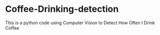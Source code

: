 # Coffee-Drinking-detection
This is a python code using Computer Vision to Detect How Often I Drink Coffee

